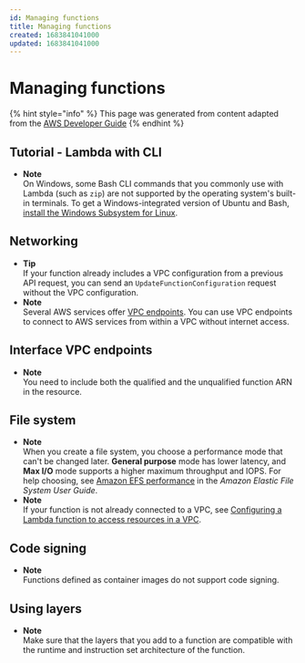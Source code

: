 ```yaml
---
id: Managing functions
title: Managing functions
created: 1683841041000
updated: 1683841041000
---
```

# Managing functions

{% hint style="info" %}
This page was generated from content adapted from the [AWS Developer Guide](https://github.com/awsdocs/aws-lambda-developer-guide.git)
{% endhint %}

## Tutorial - Lambda with CLI

- **Note**  
On Windows, some Bash CLI commands that you commonly use with Lambda \(such as `zip`\) are not supported by the operating system's built\-in terminals\. To get a Windows\-integrated version of Ubuntu and Bash, [install the Windows Subsystem for Linux](https://docs.microsoft.com/en-us/windows/wsl/install-win10)\.


## Networking

- **Tip**  
If your function already includes a VPC configuration from a previous API request, you can send an `UpdateFunctionConfiguration` request without the VPC configuration\.
- **Note**  
Several AWS services offer [VPC endpoints](https://docs.aws.amazon.com/vpc/latest/userguide/vpc-endpoints.html)\. You can use VPC endpoints to connect to AWS services from within a VPC without internet access\.


## Interface VPC endpoints

- **Note**  
You need to include both the qualified and the unqualified function ARN in the resource\.


## File system

- **Note**  
When you create a file system, you choose a performance mode that can't be changed later\. **General purpose** mode has lower latency, and **Max I/O** mode supports a higher maximum throughput and IOPS\. For help choosing, see [Amazon EFS performance](https://docs.aws.amazon.com/efs/latest/ug/performance.html) in the *Amazon Elastic File System User Guide*\.
- **Note**  
If your function is not already connected to a VPC, see [Configuring a Lambda function to access resources in a VPC](configuration-vpc.md)\.


## Code signing

- **Note**  
Functions defined as container images do not support code signing\.


## Using layers

- **Note**  
Make sure that the layers that you add to a function are compatible with the runtime and instruction set architecture of the function\.

